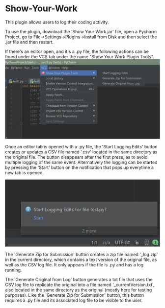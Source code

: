 # Show-Your-Work
This plugin allows users to log their coding activity.

To use the plugin, download the 'Show Your Work.jar' file, open a Pycharm Project, go to File->Settings->Plugins->Install from Disk and then select the .jar file and then restart.

If there's an editor open, and it's a .py file, the following actions can be found under the VCS tab under the name "Show Your Work Plugin Tools".
![Screenshot of IDE with plugin installed](locationOfPluginTools.png)

Once an editor tab is opened with a .py file, the 'Start Logging Edits' button creates or updates a CSV file named '.csv' located in the same directory as the original file. The button disappears after the first press, as to avoid multiple logging of the same event. Alternatively the logging can be started by pressing the 'Start' button on the notification that pops up everytime a new tab is opened. 

![Notification to start logging](notification.PNG)

The 'Generate Zip for Submission' button creates a zip file named '_log.zip' in the current directory, which contains a text version of the original file, as well as the CSV log file. It only appears if the file is .py and has a log running.

The 'Generate Original from Log' button generates a txt file that uses the CSV log file to replicate the original into a file named '_currentVersion.txt', also located in the same directory as the original (mostly here for testing purposes). Like the 'Generate Zip for Submission' button, this button requires a .py file and its associated log file to be visible to the user.